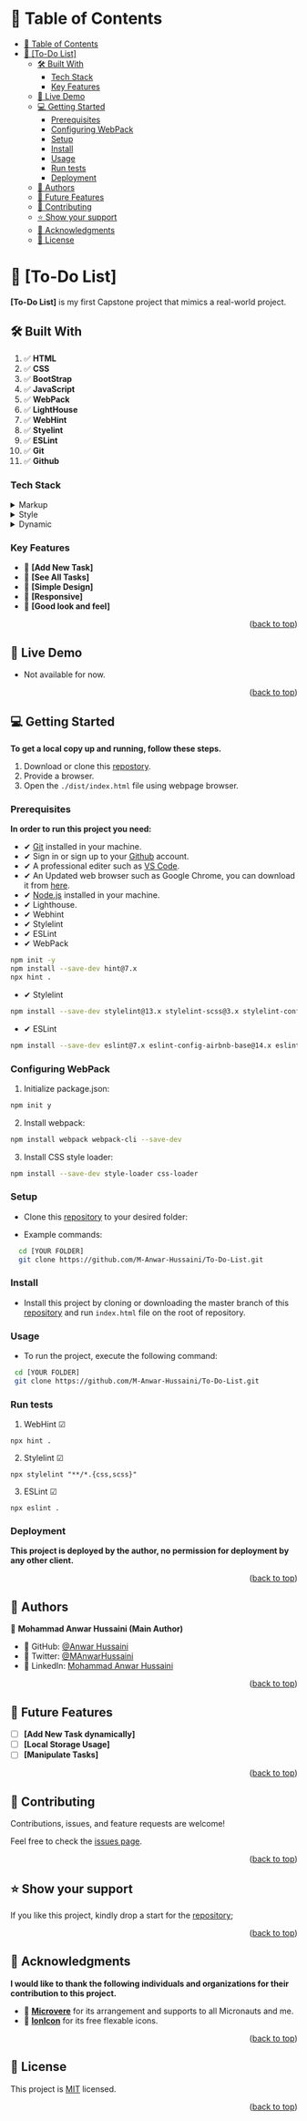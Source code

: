 <a name="readme-top"></a>

<!-- TABLE OF CONTENTS -->

# 📗 Table of Contents

- [📗 Table of Contents](#-table-of-contents)
- [📖 \[To-Do List\] ](#-to-do-list-)
  - [🛠 Built With ](#-built-with-)
    - [Tech Stack ](#tech-stack-)
    - [Key Features ](#key-features-)
  - [🚀 Live Demo ](#-live-demo-)
  - [💻 Getting Started ](#-getting-started-)
    - [Prerequisites](#prerequisites)
    - [Configuring WebPack](#configuring-webpack)
    - [Setup](#setup)
    - [Install](#install)
    - [Usage](#usage)
    - [Run tests](#run-tests)
    - [Deployment](#deployment)
  - [👥 Authors ](#-authors-)
  - [🔭 Future Features ](#-future-features-)
  - [🤝 Contributing ](#-contributing-)
  - [⭐️ Show your support ](#️-show-your-support-)
  - [🙏 Acknowledgments ](#-acknowledgments-)
  - [📝 License ](#-license-)

<!-- PROJECT DESCRIPTION -->

# 📖 [To-Do List] <a name="about-project"></a>

**[To-Do List]** is my first Capstone project that mimics a real-world project.

## 🛠 Built With <a name="built-with"></a>

1. ✅ **HTML**
2. ✅ **CSS**
3. ✅ **BootStrap**
4. ✅ **JavaScript**
5. ✅ **WebPack**
6. ✅ **LightHouse**
7. ✅ **WebHint**
8. ✅ **Styelint**
9. ✅ **ESLint**
10. ✅ **Git**
11. ✅ **Github**

### Tech Stack <a name="tech-stack"></a>

<details>
  <summary>Markup</summary>
  <ul>
    <li>THML</li>
    <li>MD markup</li>
  </ul>
</details>

<details>
  <summary>Style</summary>
  <ul>
    <li>CSS</li>
    <li>Bootstrap</li>
  </ul>
</details>

<details>
<summary>Dynamic</summary>
  <ul>
    <li>JavaScript</li>
  </ul>
</details>

<!-- Features -->

### Key Features <a name="key-features"></a>

- 🔰 **[Add New Task]**
- 🔰 **[See All Tasks]**
- 🔰 **[Simple Design]**
- 🔰 **[Responsive]**
- 🔰 **[Good look and feel]**
<p align="right">(<a href="#readme-top">back to top</a>)</p>

<!-- LIVE DEMO -->

## 🚀 Live Demo <a name="live-demo"></a>

<!-- - ✅ You can see the live demo of this webpage by clicking [here](https://m-anwar-hussaini.github.io/Genius-Academy/); -->

- Not available for now.

<!-- - [Live Demo Link](https://google.com) -->

<p align="right">(<a href="#readme-top">back to top</a>)</p>

<!-- GETTING STARTED -->

## 💻 Getting Started <a name="getting-started"></a>

**To get a local copy up and running, follow these steps.**

1. Download or clone this [repostory](https://github.com/M-Anwar-Hussaini/To-Do-List).
2. Provide a browser.
3. Open the `./dist/index.html` file using webpage browser.

### Prerequisites

**In order to run this project you need:**

- ✔ [Git](https://git-scm.com/downloads) installed in your machine.
- ✔ Sign in or sign up to your [Github](https://github.com/) account.
- ✔ A professional editer such as [VS Code](https://code.visualstudio.com/download).
- ✔ An Updated web browser such as Google Chrome, you can download it from [here](https://www.google.com/chrome/).
- ✔ [Node.js](https://nodejs.org/en/download) installed in your machine.
- ✔ Lighthouse.
- ✔ Webhint
- ✔ Stylelint
- ✔ ESLint
- ✔ WebPack

```sh
npm init -y
npm install --save-dev hint@7.x
npx hint .
```

- ✔ Stylelint

```sh
npm install --save-dev stylelint@13.x stylelint-scss@3.x stylelint-config-standard@21.x stylelint-csstree-validator@1.x
```

- ✔ ESLint

```sh
npm install --save-dev eslint@7.x eslint-config-airbnb-base@14.x eslint-plugin-import@2.x babel-eslint@10.x
```

### Configuring WebPack

1. Initialize package.json:

```sh
npm init y
```

2. Install webpack:

```sh
npm install webpack webpack-cli --save-dev
```

3. Install CSS style loader:

```sh
npm install --save-dev style-loader css-loader
```

### Setup

- Clone this [repository](https://github.com/M-Anwar-Hussaini/To-Do-List) to your desired folder:

- Example commands:

```sh
  cd [YOUR FOLDER]
  git clone https://github.com/M-Anwar-Hussaini/To-Do-List.git
```

### Install

- Install this project by cloning or downloading the master branch of this [repository](https://github.com/M-Anwar-Hussaini/To-Do-List) and run `index.html` file on the root of repository.

### Usage

- To run the project, execute the following command:

```sh
 cd [YOUR FOLDER]
 git clone https://github.com/M-Anwar-Hussaini/To-Do-List.git
```

### Run tests

1. WebHint ☑

```
npx hint .
```

2. Stylelint ☑

```
npx stylelint "**/*.{css,scss}"
```

3. ESLint ☑

```
npx eslint .
```

### Deployment

**This project is deployed by the author, no permission for deployment by any other client.**

<p align="right">(<a href="#readme-top">back to top</a>)</p>

<!-- AUTHORS -->

## 👥 Authors <a name="authors"></a>

👤 **Mohammad Anwar Hussaini (Main Author)**

- 👤 GitHub: [@Anwar Hussaini](https://github.com/M-Anwar-Hussaini)
- 👤 Twitter: [@MAnwarHussaini](https://twitter.com/MAnwarHussaini)
- 👤 LinkedIn: [Mohammad Anwar Hussaini](https://www.linkedin.com/in/mohammad-anwar-hussaini-876638267/)

<p align="right">(<a href="#readme-top">back to top</a>)</p>

<!-- FUTURE FEATURES -->

## 🔭 Future Features <a name="future-features"></a>

- [ ] **[Add New Task dynamically]**
- [ ] **[Local Storage Usage]**
- [ ] **[Manipulate Tasks]**

<p align="right">(<a href="#readme-top">back to top</a>)</p>

<!-- CONTRIBUTING -->

## 🤝 Contributing <a name="contributing"></a>

Contributions, issues, and feature requests are welcome!

Feel free to check the [issues page](https://github.com/M-Anwar-Hussaini/To-Do-List/issues).

<p align="right">(<a href="#readme-top">back to top</a>)</p>

<!-- SUPPORT -->

## ⭐️ Show your support <a name="support"></a>

If you like this project, kindly drop a start for the [repository](https://github.com/M-Anwar-Hussaini/To-Do-List);

<p align="right">(<a href="#readme-top">back to top</a>)</p>

<!-- ACKNOWLEDGEMENTS -->

## 🙏 Acknowledgments <a name="acknowledgements"></a>

**I would like to thank the following individuals and organizations for their contribution to this project.**

- 🙏 [**Microvere**](https://www.microverse.org/?grsf=mohammad-a-nbtazu) for its arrangement and supports to all Micronauts and me.
- 🙏 [**IonIcon**]() for its free flexable icons.

<p align="right">(<a href="#readme-top">back to top</a>)</p>

<!-- LICENSE -->

## 📝 License <a name="license"></a>

This project is [MIT](MIT.md) licensed.

<p align="right">(<a href="#readme-top">back to top</a>)</p>
